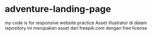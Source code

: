# adventure-landing-page
my code is for responsive website practice
Asset illustrator di dalam repository ini merupakan asset dari freepik.com dengan free license
